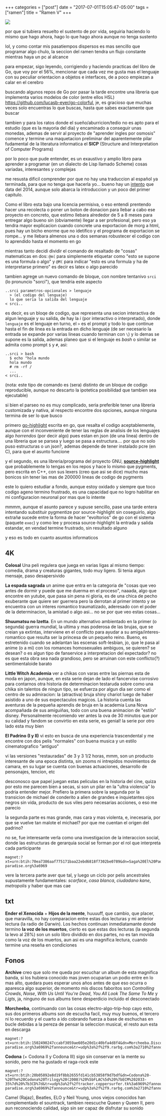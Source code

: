 +++
categories = ["post"]
date = "2017-07-01T15:05:47-05:00"
tags = ["ramen"]
title = "Ramen V"
+++

![](/img/inbo.png)

por que si tubiera resuelto el sustento de por vida, seguiria haciendo lo mismo
que hago ahora, hago lo que hago ahora aunque no tenga sustento

lol, y como contar mis pasatiempos dispersos es mas sencillo que programar algo
chulo, la seccion del ramen tendra un flujo constante mientras haya un pc al
alcance

para empezar, sigo leyendo, corrigiendo y haciendo practicas del libro de Go,
que voy por el 56%, mencionar que cada vez me gusta mas el lenguaje con su
peculiar orientacion a objetos e interfaces, de a poco empiezan a calar en el
cerebro

buscando algunos repos de Go por pasar la tarde encontre una libreria que
implementa varios modelos de color (entre ellos HSL) https://github.com/lucasb-eyer/go-colorful,
je, es gracioso que muchas veces solo encuentras lo que buscas, hasta que sabes
exactamente que buscar

tambien y para los ratos donde el sueño/aburricion/tedio no es apto para el
estudio (que es la mayoria del dia) y encaminado a conseguir unas monedas,
ademas de servir al proyecto de "aprender ingles por osmosis" comence y
termine una maquetacion preliminar del aparentemente pilar fudamental de la
literatura informatica el **SICP** (Structure and Interpretation of Computer
Programs)

por lo poco que pude entender, es un exaustivo y amplio libro para aprender a
programar (en un dialecto de Lisp llamado Scheme) cosas variadas, interesantes y
complejas

me resusta dificil comprender por que no hay una traduccion al español ya
terminada, para que no tenga que hacerla yo... bueno hay un [intento](https://github.com/sarabander/sicp) que data del
2014, aunque solo abarca la introduccion y un poco del primer capitulo.

Como el libro esta bajo una licencia permisiva, o eso entendi prentendo hacer
una recolecta o poner un boton de donacion para llebar a cabo ese proyecto en
concreto, que estimo llebara alrededor de 5 a 8 meses para entregar algo bueno
sin (obviamente) llegar a ser profesional, pero eso ya tendra mayor explicacion
cuando concrete una exportacion de morg a html, pues hay un bicho enorme que no
idetifico y el programa de exportacion se rompe... y me llebara almenos una o
dos semanas robustecer el codigo con lo aprendido hasta el momento en go

mientras tanto decidi dividir el comando de resaltado de "cosas" matematicas en
dos: `@m(` para simplemente etiquetar como "esto se supone es una formula o algo"
y `@M(` para indicar "esto es una formula y ha de interpretarse primero" es
decir es latex o algo parecido

tambien agrege un nuevo comando de bloque, con nombre tentanivo `srci` (lo
pronuncio "sorci"), que tendria este aspecto

```
..srci parametros-opcionales > lenguaje
  > (el codigo del lenguaje)
  lo que seria la salida del lenguaje
< srci..
```

es decir, es un bloqe de codigo, que representa una secion interactiva de algun
lenguaje y su salida, de hay la *i* (por interactivo o interpretado), donde
`lenguaje` es el lenguaje en turno, el `>` es el prompt y todo lo que continue
hasta el fin de linea es la entrada en dicho lenguaje (de ser necesario la
entrada se expande por varias lineas cuando terminan con `\`) y lo demas se supone
es la salida, ademas planeo que si el lenguaje es *bash* o similar se admita
como prompt `$` y `#`, asi:

```
..srci > bash
  $ echo "hola mundo
  hola mundo
  # rm -rf /
  ...
< srci..
```

(nota: este tipo de comando es (sera) distinto de un bloque de codigo reproducible,
aunque no descarto la ipotetica posibilidad que tambien sea ejecutable)

si bien el parseo no es muy complicado, seria preferible tener una libreria
customizada y nativa, al respecto encontre dos opciones, aunque ninguna termina
de ser lo que busco

primero [go-highlight](https://github.com/d4l3k/go-highlight) escrita en go, que
resalta el codigo aceptablemente, aunque con el inconveniente de tener las
reglas de analisis de los lenguajes algo *horrendos* (por decir algo) pues estan
en json (de una linea) dentro de una libreria que se parsea y luego se pasa a
estructura.... por que no solo puso estructuras o un json?, ademas depende de
tener instalado pcre (en C), para que el asunto funcione

y el segundo, es una libreria/programa del proyecto GNU, [**source-highlight**](https://www.gnu.org/software/src-highlite/) que probablemente lo tengas en los
repos y hace lo mismo que pygments, pero escrita en C++, con sus lexers (creo
que asi se dice) mucho mas bonicos sin tener las mas de 200000 lineas de codigo
de pygments

este lo quiero estudiar a fondo, aunque estoy oxidado y siempre que toco codigo
ageno termino frustrado, es una capacidad que no logro habilitar en mi
configuracion neuronal por mas que lo intente

mmmm, aunque el asunto parece y supuse sencillo, pase una tarde entera
intentando substituir pygmentize por source-highlight sin coseguirlo, algo
extrañø sucede entre la forma de hacer "evoltorios" de go con el sistema
(paquete `exec`) y como lee y procesa source-highlight la entrada y salida
estandar, en vendad termine frustrado, sin resultado alguno

y eso es todo en cuanto asuntos informaticos

## 4K

**Colosal** Una peli regulera que juega en varias ligas al mismo tiempo:
comedia, drama y creaturas gigantes, todo muy ligero. Si tenia algun mensaje, paso
desapersivido

**La espada sagrada** un anime que entra en la categoria de "cosas que veo antes
de dormir y puede que me duerma en el proceso", naaada, algo que encontre en
yutube, que pasa sin pena ni gloria, es de una chica de pecho exuberante que
quiere ser guerrera pero la derrotan al primer intento y se encuentra con un
interes romantico traumatizado, aderesado con el poder de la determinacion, la
amistad o algo asi... no se por que veo estas cosas...

**Shuumatsu no Izetta**. En un mundo alternativo ambientado en la primer (o
segunda) guerra mundial, la ultima y mas poderosa de las brujas, que se creian
ya extintas, interviene en el conflicto para ayudar a su amiga/interes-romantico
que resulta ser la princesa de un pequeño reino. Bueno, es estretenido cuando se
adelantan las escenas soft-lesbian, jo, que le pasa al anime (o a mi) con los
romances homosexuales ambiguos, se quieren? se desean? o es algun tipo de
fanservice a interpretacion del expectador? no es que esta obra sea nada
grandioso, pero se arruinan con este conflicto(?) sentimentaloide barato

**Little Witch Academia** ver a chikas con varas entre las piernas esta de moda
en japon, aunque, en esta serie dejan de lado el fancervise corrosivo para
contarnos otra historia de determinacion testaruda sobre como una chika sin
talentos de ningun tipo, se esfuerza por algun dia ser como el centro de su
admiracion: la (atractiva) bruja shiny chariot luego de haber asistido a uno de
sus expectaculos magicos. La historia cuenta las aventuras de la pequeña
aprendis de bruja en la academia Luna Nova acompañada de sus amiguiñas, todo con
una buena animacion de "estilo" disney. Personalmente recomiendo ver antes la
ova de 30 minutos que por su calidad y fandom se convirtio en esta serie,
es genial! la serie por otro lado esta muy bien

**El Padrino (I y II)** vi esto en busca de una experiencia trascendental y me
encontre con dos pelis "normales" con buena musica y un estilo cinematografico
"antiguo"

vi las versiones "restauradas" de 3 y 3 1/2 horas, mmm, son un producto
interesante de una epoca distinta, sin zooms ni intrepidos movimientos de
camara, en su lugar se cuenta con buenas actuaciones, desarrollo de pensonajes,
tencion, etc

desconosco que papel juegan estas peliculas en la historia del cine, quiza por
esto me parecen bien a secas, si son un pilar en la "ultra violencia" lo podria
entender mejor. Prefiero la primera sobre la segunda por la transicion de
michael de conderito a alien de grandes e inquietantes ojos negros sin vida,
producto de sus viles pero necesarias acciones, o eso me parecio

la segunda parte es mas grande, mas cara y mas violenta, e, inecesaria, por que
se vuelve tan malote el michael? por que me cuentan el origen del padrino?

no se, fue interesante verla como una investigacion de la interaccion social,
donde las estructuras de gerarquia social se forman por el rol que interpreta
cada participante

    magnet:?xt=urn:btih:70ea7386aaf775171baa22ebd6818f7302be0789&dn=Saga%20El%20Padrino%20720p%20Latino&tr=udp%3a%2f%2ftracker.coppersurfer.tk%3a6969&tr=udp%3a%2f%2fopen.demonii.com%3a1337&tr=udp%3a%2f%2fexodus.desync.com%3a6969&tr=udp%3a%2f%2fzer0day.ch%3a1337&tr=udp%3a%2f%2ftracker.leechers-paradise.org%3a6969

vere la tercera parte aver que tal, y luego un ciclo por pelis ancestrales
supustamente fundamentales: *scarface*, *casa blanca*, *ciudadano kane*,
*metropolis* y haber que mas cae

## txt

**Ender el Xenocida** + **Hijos de la mente**, huuuuff, que cambio, que placer,
que maravilla, no hay comparacion entre estas dos lecturas y mi anterior lectura
(la radio de Darwin). Los hechos continuan inmediatamante donde termino **la voz
de los muertos**, cierto es que estas dos lecturas (la segunda la levo al 28%)
son un solo libro dividido en dos partes, no es tan movida como la voz de los
muertos, aun asi es una magnifica lectura, cuando termine una reseña en
condiciones

## Fonos

**Archive** creo que solo me queda por escuchar un album de esta magnifica
banda, si los hubiera conocido mas joven ocuparian un podio entre en lo mas alto,
quedara pues esperar unos años antes de que eso ocurra o aparesca algo superior,
de momento mis discos faboritos son *Controlling Crowds*, *Noise*, *With Us Until You're
Dead*, *You All Look The Same To Me* y *Ligts*, ja, ninguno de sus albums tiene
desperdicio incluido el desconectado

**Morcheeba**, continuando con las cosas electro-algo-trip-hop cayo esto, sus
dos primeros albums son de escucha facil, muy muy buenos, el tercero ni lo
recuerdo y el cuarto a ido cobrando fuerza a base de eschuchas en bucle debidas
a la pereza de pensar la seleccion musical, el resto aun esta en descarga

    magnet:?xt=urn:btih:1502490247ccabf3059ae605e20d1c40bfa4d8f4&dn=Morcheeba.Discography.Lossless&tr=udp%3a%2f%2ftracker.coppersurfer.tk%3a6969%2fannounce&tr=udp%3a%2f%2ftracker.opentrackr.org%3a1337%2fannounce&tr=udp%3a%2f%2ftracker.zer0day.to%3a1337%2fannounce&tr=udp%3a%2f%2ftracker.leechers-paradise.org%3a6969%2fannounce&tr=udp%3a%2f%2f9.rarbg.com%3a2710%2fannounce&tr=udp%3a%2f%2fexplodie.org%3a6969%2fannounce


**Codona** (+ Codona II y Codona III) sigo sin conservar en la mente su sonido,
pero me ha gustado el raga-rock este

    magnet:?xt=urn:btih:20b05892e8d19f8bb2655fd141cb53858f9d7bdf&dn=Codona%20-%20The%20Codona%20Trilogy%20(2008)%20%5bFLAC%5d%20%7bECM%202033-35%7d%20%7b3CD%7d&tr=udp%3a%2f%2ftracker.coppersurfer.tk%3a6969%2fannounce&tr=udp%3a%2f%2ftracker.opentrackr.org%3a1337%2fannounce&tr=udp%3a%2f%2ftracker.zer0day.to%3a1337%2fannounce&tr=udp%3a%2f%2ftracker.leechers-paradise.org%3a6969%2fannounce&tr=udp%3a%2f%2f9.rarbg.com%3a2710%2fannounce&tr=udp%3a%2f%2fexplodie.org%3a6969%2fannounce

Camel (Rajaz), Beatles, ELO y Neil Young, unos viejos conocidos han
complementado el sountrack, tambien reescuche Queen y Queen II, pero aun
reconociendo calidad, sigo sin ser capaz de disfrutar su sonido
